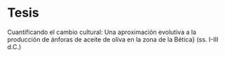 # Tesis
Cuantificando el cambio cultural: Una aproximación evolutiva a la producción de ánforas de aceite de oliva en la zona de la Bética} (ss. I-III d.C.)
